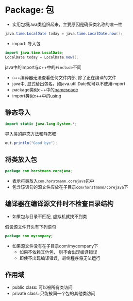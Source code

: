 # Package: 包

- 实用包将java类组织起来，主要原因是确保类名称的唯一性

```java
java.time.LocalDate today = java.time.LocalDate.now();
```

- import: 导入包

```java
import java.time.LocalDate;
LocalDate today = LocalDate.now();
```

java中的import与c++中的`#include`不同

- c++编译器无法查看任何文件内部, 除了正在编译的文件
- java中, 显式给出包名，如java.util.Date就可以不使用import
- package类似c++中的[namespace](c++_NameSpace.md)
- import类似c++中的[using](c++_Using.md)

## 静态导入

```java
import static java.lang.System.*;
```

导入类的静态方法和静态域

```java
out.println("Good bye");
```

## 将类放入包

```java
package com.horstmann.corejava;
```

- 表示将类放入`com.horstmann.corejava`包中
- 包含该语句的源文件应放在子目录`com/horstmann/corejava`下

## 编译器在编译源文件时不检查目录结构

- 如果包与目录不匹配, 虚拟机就找不到类

假设源文件开头有下列语句

```java
package com.mycompany;
```

- 如果源文件没有在子目录com/mycompany下
  - 如果不依赖其他包， 则不会出现编译错误
  - 即使不出现编译错误，最终程序将无法运行

## 作用域

- public class: 可以被所有类访问
- private class: 只能被同一个包的其他类访问


 